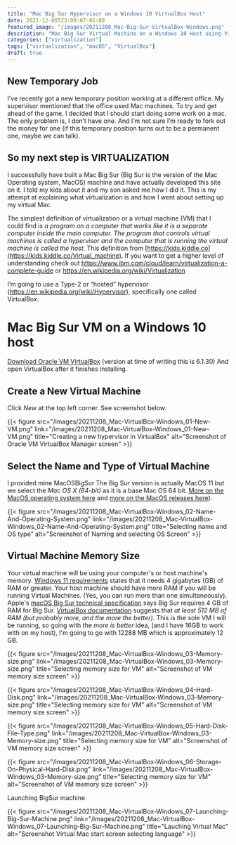 ```yaml
---
title: "Mac Big Sur Hypervisor on a Windows 10 VirtualBox Host"
date: 2021-12-08T23:09:07-05:00
featured_image: "/images/20211208_Mac-Big-Sur-VirtualBox-Windows.png"
description: "Mac Big Sur Virtual Machine on a Windows 10 Host using VirtualBox Hypervisor"
categories: ["virtualization"]
tags: ["virtualization", "macOS", "VirtualBox"]
draft: true
---
```


## New Temporary Job
I’ve recently got a new temporary position working at a different office. My supervisor mentioned that the office used Mac machines. To try and get ahead of the game, I decided that I should start doing some work on a mac. The only problem is, I don’t have one. And I’m not sure I’m ready to fork out the money for one (if this temporary position turns out to be a permanent one, maybe we can talk).

## So my next step is VIRTUALIZATION

I successfully have built a Mac Big Sur (Big Sur is the version of the Mac Operating system, MacOS) machine and have actually developed this site on it. I told my kids about it and my son asked me how I did it. This is my attempt at explaining what virtualization is and how I went about setting up my virtual Mac.

The simplest definition of virtualization or a virtual machine (VM) that I could find is _a program on a computer that works like it is a separate computer inside the main computer. The program that controls virtual machines is called a hypervisor and the computer that is running the virtual machine is called the host._ This definition from [https://kids.kiddle.co](https://kids.kiddle.co/Virtual_machine). If you want to get a higher level of understanding check out https://www.ibm.com/cloud/learn/virtualization-a-complete-guide or https://en.wikipedia.org/wiki/Virtualization 

I’m going to use a Type-2 or “hosted” hypervisor (https://en.wikipedia.org/wiki/Hypervisor), specifically one called VirtualBox. 

# Mac Big Sur VM on a Windows 10 host

[Download Oracle VM VirtualBox](https://www.virtualbox.org/wiki/Downloads) (version at time of writing this is 6.1.30)
And open VirtualBox after it finishes installing.

## Create a New Virtual Machine
Click *New* at the top left corner. See screenshot below.

{{< figure src="/images/20211208_Mac-VirtualBox-Windows_01-New-VM.png" link="/images/20211208_Mac-VirtualBox-Windows_01-New-VM.png" title="Creating a new hypervisor in VirtualBox" alt="Screenshot of Oracle VM VirtualBox Manager screen" >}}

## Select the Name and Type of Virtual Machine
I provided mine MacOSBigSur
The Big Sur version is actually MacOS 11 but we select the _Mac OS X (64-bit)_ as it is a base Mac OS 64 bit. [More on the MacOS operating system here](https://en.wikipedia.org/wiki/Macintosh_operating_systems) and [more on the MacOS releases here](https://en.wikipedia.org/wiki/MacOS_version_history#Releases)).

{{< figure src="/images/20211208_Mac-VirtualBox-Windows_02-Name-And-Operating-System.png" link="/images/20211208_Mac-VirtualBox-Windows_02-Name-And-Operating-System.png" title="Selecting name and OS type" alt="Screenshot of Naming and selecting OS Screen" >}}

## Virtual Machine Memory Size
Your virtual machine will be using your computer's or host machine's memory. [Windows 11 requirements](https://docs.microsoft.com/en-us/windows/whats-new/windows-11-requirements) states that it needs 4 gigabytes (GB) of RAM or greater. Your host machine should have more RAM if you will be running Virtual Machines. (Yes, you can run more than one simultaneously). Apple's [macOS Big Sur technical specification](https://support.apple.com/kb/sp833) says Big Sur requires 4 GB of RAM for Big Sur. [VirtualBox documentation](https://www.virtualbox.org/wiki/End-user_documentation) suggests that _at least 512 MB of RAM (but probably more, and the more the better)._ This is the sole VM I will be running, so going with the *more is better* idea, (and I have 16GB to work with on my host), I'm going to go with 12288 MB which is approximately 12 GB.

{{< figure src="/images/20211208_Mac-VirtualBox-Windows_03-Memory-size.png" link="/images/20211208_Mac-VirtualBox-Windows_03-Memory-size.png" title="Selecting memory size for VM" alt="Screenshot of VM memory size screen" >}}


{{< figure src="/images/20211208_Mac-VirtualBox-Windows_04-Hard-Disk.png" link="/images/20211208_Mac-VirtualBox-Windows_03-Memory-size.png" title="Selecting memory size for VM" alt="Screenshot of VM memory size screen" >}}

{{< figure src="/images/20211208_Mac-VirtualBox-Windows_05-Hard-Disk-File-Type.png" link="/images/20211208_Mac-VirtualBox-Windows_03-Memory-size.png" title="Selecting memory size for VM" alt="Screenshot of VM memory size screen" >}}

{{< figure src="/images/20211208_Mac-VirtualBox-Windows_06-Storage-On-Physical-Hard-Disk.png" link="/images/20211208_Mac-VirtualBox-Windows_03-Memory-size.png" title="Selecting memory size for VM" alt="Screenshot of VM memory size screen" >}}

Launching BigSur machine


{{< figure src="/images/20211208_Mac-VirtualBox-Windows_07-Launching-Big-Sur-Machine.png" link="/images/20211208_Mac-VirtualBox-Windows_07-Launching-Big-Sur-Machine.png" title="Lauching Virtual Mac" alt="Screenshot Virtual Mac start screen selecting language" >}}